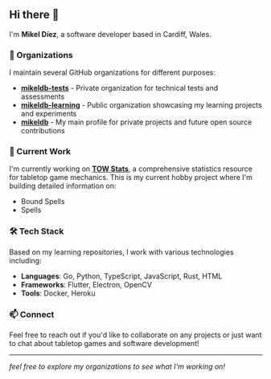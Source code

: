 ## Hi there 👋

I'm **Mikel Díez**, a software developer based in Cardiff, Wales.

### 🏢 Organizations

I maintain several GitHub organizations for different purposes:

- **[mikeldb-tests](https://github.com/mikeldb-tests)** - Private organization for technical tests and assessments
- **[mikeldb-learning](https://github.com/mikeldb-learning)** - Public organization showcasing my learning projects and experiments
- **[mikeldb](https://github.com/mikeldb)** - My main profile for private projects and future open source contributions

### 🎲 Current Work

I'm currently working on **[TOW Stats](https://tow.tabletopinsight.com/)**, a comprehensive statistics resource for tabletop game mechanics. This is my current hobby project where I'm building detailed information on:

- Bound Spells
- Spells


### 🛠️ Tech Stack

Based on my learning repositories, I work with various technologies including:
- **Languages**: Go, Python, TypeScript, JavaScript, Rust, HTML
- **Frameworks**: Flutter, Electron, OpenCV
- **Tools**: Docker, Heroku

### 📫 Connect

Feel free to reach out if you'd like to collaborate on any projects or just want to chat about tabletop games and software development!

---

*feel free to explore my organizations to see what I'm working on!*
